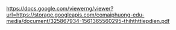 https://docs.google.com/viewerng/viewer?url=https://storage.googleapis.com/comaiphuong-edu-media/document/325867934-1561365560295-thihthttiepdien.pdf